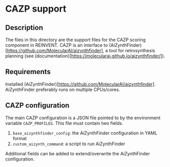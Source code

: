 CAZP support
============


Description
-----------

The files in this directory are the support files for the CAZP scoring
component in REINVENT.  CAZP is an interface to
(AiZynthFinder)[https://github.com/MolecularAI/aizynthfinder], a tool for
retrosynthesis planning (see
(documentation)[https://molecularai.github.io/aizynthfinder/]).


Requirements
------------

Installed (AiZynthFinder)[https://github.com/MolecularAI/aizynthfinder].
AiZynthFinder preferably runs on multiple CPUs/cores.


CAZP configuration
------------------

The main CAZP configuration is a JSON file pointed to by the environment
variable `CAZP_PROFILES`.  This file must contain two fields.
  1. `base_aizynthfinder_config`: the AiZynthFinder configuration in YAML format
  2. `custom_aizynth_command`: a script to run AiZynthFinder

Additional fields can be added to extend/overwrite the AiZynthFinder
configuration.
